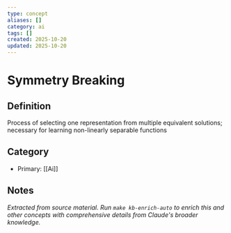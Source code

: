 ```yaml
---
type: concept
aliases: []
category: ai
tags: []
created: 2025-10-20
updated: 2025-10-20
---
```


# Symmetry Breaking

## Definition

Process of selecting one representation from multiple equivalent solutions; necessary for learning non-linearly separable functions

## Category

- Primary: [[Ai]]

## Notes

*Extracted from source material. Run `make kb-enrich-auto` to enrich this and other concepts with comprehensive details from Claude's broader knowledge.*

